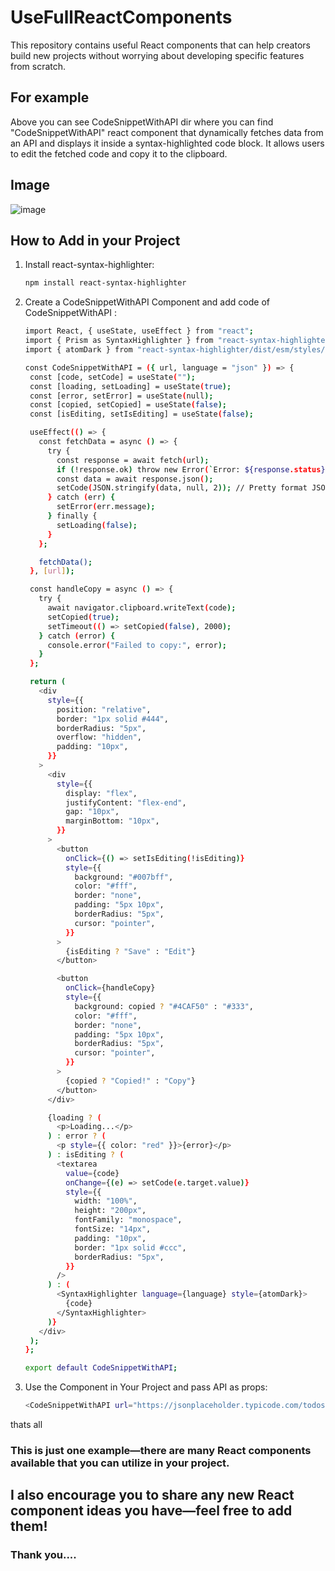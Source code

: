 # UseFullReactComponents
This repository contains useful React components that can help creators build new projects without worrying about developing specific features from scratch.

## For example 

Above you can see CodeSnippetWithAPI dir where you can find "CodeSnippetWithAPI" react component that dynamically fetches data from an API and displays it inside a syntax-highlighted code block. It allows users to edit the fetched code and copy it to the clipboard. 

## Image
![image](https://github.com/user-attachments/assets/9fff3a6f-bd8b-4c38-b8d2-0b8f981b4ab5)

## How to Add in your Project 

1. Install react-syntax-highlighter:
   ```sh
   npm install react-syntax-highlighter
2. Create a CodeSnippetWithAPI Component and add code of CodeSnippetWithAPI :
    ```sh
   import React, { useState, useEffect } from "react";
   import { Prism as SyntaxHighlighter } from "react-syntax-highlighter";
   import { atomDark } from "react-syntax-highlighter/dist/esm/styles/prism";
   
   const CodeSnippetWithAPI = ({ url, language = "json" }) => {
     const [code, setCode] = useState("");
     const [loading, setLoading] = useState(true);
     const [error, setError] = useState(null);
     const [copied, setCopied] = useState(false);
     const [isEditing, setIsEditing] = useState(false);
   
     useEffect(() => {
       const fetchData = async () => {
         try {
           const response = await fetch(url);
           if (!response.ok) throw new Error(`Error: ${response.status}`);   
           const data = await response.json();
           setCode(JSON.stringify(data, null, 2)); // Pretty format JSON
         } catch (err) {
           setError(err.message);
         } finally {
           setLoading(false);
         }
       };
   
       fetchData();
     }, [url]);
   
     const handleCopy = async () => {
       try {
         await navigator.clipboard.writeText(code);
         setCopied(true);
         setTimeout(() => setCopied(false), 2000);
       } catch (error) {
         console.error("Failed to copy:", error);
       }
     };
   
     return (
       <div
         style={{
           position: "relative",
           border: "1px solid #444",
           borderRadius: "5px",
           overflow: "hidden",
           padding: "10px",
         }}
       >
         <div
           style={{
             display: "flex",
             justifyContent: "flex-end",
             gap: "10px",
             marginBottom: "10px",
           }}
         >
           <button
             onClick={() => setIsEditing(!isEditing)}
             style={{
               background: "#007bff",
               color: "#fff",
               border: "none",
               padding: "5px 10px",
               borderRadius: "5px",
               cursor: "pointer",
             }}
           >
             {isEditing ? "Save" : "Edit"}
           </button>
   
           <button
             onClick={handleCopy}
             style={{
               background: copied ? "#4CAF50" : "#333",
               color: "#fff",
               border: "none",
               padding: "5px 10px",
               borderRadius: "5px",
               cursor: "pointer",
             }}
           >   
             {copied ? "Copied!" : "Copy"}
           </button>
         </div>
   
         {loading ? (
           <p>Loading...</p>
         ) : error ? (
           <p style={{ color: "red" }}>{error}</p>
         ) : isEditing ? (
           <textarea
             value={code}
             onChange={(e) => setCode(e.target.value)}
             style={{
               width: "100%",
               height: "200px",
               fontFamily: "monospace",
               fontSize: "14px",
               padding: "10px",
               border: "1px solid #ccc",
               borderRadius: "5px",
             }}
           />
         ) : (
           <SyntaxHighlighter language={language} style={atomDark}>
             {code}
           </SyntaxHighlighter>
         )}
       </div>
     );
   };
   
   export default CodeSnippetWithAPI;
   
3. Use the Component in Your Project and pass API as props:
   ```sh
   <CodeSnippetWithAPI url="https://jsonplaceholder.typicode.com/todos/1" />
thats all

### This is just one example—there are many React components available that you can utilize in your project.

## I also encourage you to share any new React component ideas you have—feel free to add them!
 
### Thank you....

